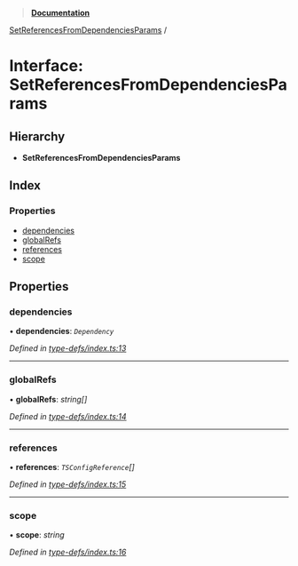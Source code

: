 > **[Documentation](../README.md)**

[SetReferencesFromDependenciesParams](setreferencesfromdependenciesparams.md) /

# Interface: SetReferencesFromDependenciesParams

## Hierarchy

* **SetReferencesFromDependenciesParams**

## Index

### Properties

* [dependencies](setreferencesfromdependenciesparams.md#dependencies)
* [globalRefs](setreferencesfromdependenciesparams.md#globalrefs)
* [references](setreferencesfromdependenciesparams.md#references)
* [scope](setreferencesfromdependenciesparams.md#scope)

## Properties

###  dependencies

• **dependencies**: *`Dependency`*

*Defined in [type-defs/index.ts:13](https://github.com/dylanaubrey/repodog/blob/4a1e1b5/packages/build-references/src/type-defs/index.ts#L13)*

___

###  globalRefs

• **globalRefs**: *string[]*

*Defined in [type-defs/index.ts:14](https://github.com/dylanaubrey/repodog/blob/4a1e1b5/packages/build-references/src/type-defs/index.ts#L14)*

___

###  references

• **references**: *`TSConfigReference`[]*

*Defined in [type-defs/index.ts:15](https://github.com/dylanaubrey/repodog/blob/4a1e1b5/packages/build-references/src/type-defs/index.ts#L15)*

___

###  scope

• **scope**: *string*

*Defined in [type-defs/index.ts:16](https://github.com/dylanaubrey/repodog/blob/4a1e1b5/packages/build-references/src/type-defs/index.ts#L16)*